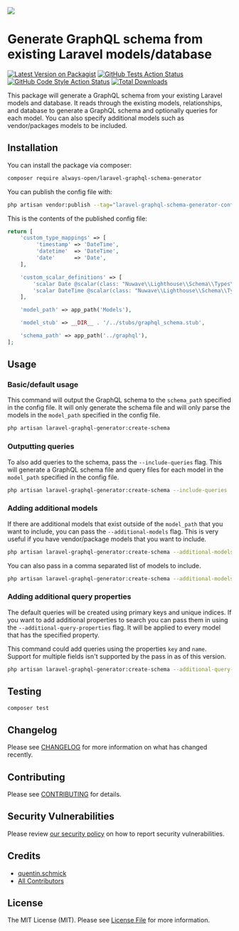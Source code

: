 
[<img src="https://github-ads.s3.eu-central-1.amazonaws.com/support-ukraine.svg?t=1" />](https://supportukrainenow.org)

# Generate GraphQL schema from existing Laravel models/database

[![Latest Version on Packagist](https://img.shields.io/packagist/v/always-open/laravel-graphql-schema-generator.svg?style=flat-square)](https://packagist.org/packages/always-open/laravel-graphql-schema-generator)
[![GitHub Tests Action Status](https://img.shields.io/github/workflow/status/always-open/laravel-graphql-schema-generator/run-tests?label=tests)](https://github.com/always-open/laravel-graphql-schema-generator/actions?query=workflow%3Arun-tests+branch%3Amain)
[![GitHub Code Style Action Status](https://img.shields.io/github/workflow/status/always-open/laravel-graphql-schema-generator/Fix%20PHP%20code%20style%20issues?label=code%20style)](https://github.com/always-open/laravel-graphql-schema-generator/actions?query=workflow%3A"Fix+PHP+code+style+issues"+branch%3Amain)
[![Total Downloads](https://img.shields.io/packagist/dt/always-open/laravel-graphql-schema-generator.svg?style=flat-square)](https://packagist.org/packages/always-open/laravel-graphql-schema-generator)

This package will generate a GraphQL schema from your existing Laravel models and database. It reads through the 
existing models, relationships, and database to generate a GraphQL schema and optionally queries for each model. You can
also specify additional models such as vendor/packages models to be included.

## Installation

You can install the package via composer:

```bash
composer require always-open/laravel-graphql-schema-generator
```

You can publish the config file with:

```bash
php artisan vendor:publish --tag="laravel-graphql-schema-generator-config"
```

This is the contents of the published config file:

```php
return [
    'custom_type_mappings' => [
         'timestamp' => 'DateTime',
         'datetime'  => 'DateTime',
         'date'      => 'Date',
    ],

    'custom_scalar_definitions' => [
        'scalar Date @scalar(class: "Nuwave\\Lighthouse\\Schema\\Types\\Scalars\\Date")',
        'scalar DateTime @scalar(class: "Nuwave\\Lighthouse\\Schema\\Types\\Scalars\\DateTime")',
    ],

    'model_path' => app_path('Models'),

    'model_stub' => __DIR__ . '/../stubs/graphql_schema.stub',

    'schema_path' => app_path('../graphql'),
];
```

## Usage

### Basic/default usage

This command will output the GraphQL schema to the `schema_path` specified in the config file. It will only generate the 
schema file and will only parse the models in the `model_path` specified in the config file.

```bash
php artisan laravel-graphql-generator:create-schema
```

### Outputting queries

To also add queries to the schema, pass the `--include-queries` flag. This will generate a GraphQL schema file and query
files for each model in the `model_path` specified in the config file.

```bash
php artisan laravel-graphql-generator:create-schema --include-queries
```

### Adding additional models

If there are additional models that exist outside of the `model_path` that you want to include, you can pass the 
`--additional-models` flag. This is very useful if you have vendor/package models that you want to include.

```bash
php artisan laravel-graphql-generator:create-schema --additional-models="\\Spatie\\Tags\\Tag"
```

You can also pass in a comma separated list of models to include.

```bash
php artisan laravel-graphql-generator:create-schema --additional-models="\\Spatie\\Tags\\Tag","\\Spatie\\Activitylog\\Models\\Activity"
```
 

### Adding additional query properties

The default queries will be created using primary keys and unique indices. If you want to add additional properties to 
search you can pass them in using the `--additional-query-properties` flag. It will be applied to every model that has 
the specified property.

This command could add queries using the properties `key` and `name`. Support for multiple fields isn't supported by the 
pass in as of this version.

```bash
php artisan laravel-graphql-generator:create-schema --additional-query-properties=key,name
```


## Testing

```bash
composer test
```

## Changelog

Please see [CHANGELOG](CHANGELOG.md) for more information on what has changed recently.

## Contributing

Please see [CONTRIBUTING](https://github.com/qschmick/.github/blob/main/CONTRIBUTING.md) for details.

## Security Vulnerabilities

Please review [our security policy](../../security/policy) on how to report security vulnerabilities.

## Credits

- [quentin.schmick](https://github.com/qschmick)
- [All Contributors](../../contributors)

## License

The MIT License (MIT). Please see [License File](LICENSE.md) for more information.
